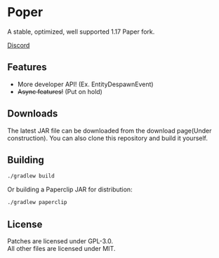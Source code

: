 <!-- Variables -->
[discord]: https://discord.gg/n7BExB4Dk6

# Poper
A stable, optimized, well supported 1.17 Paper fork.

[Discord][discord]

## Features

- More developer API! (Ex. EntityDespawnEvent)
- ~~Async features!~~ (Put on hold)

## Downloads
The latest JAR file can be downloaded from the download page(Under construction). You can also clone this repository and build it yourself.

## Building

```bash
./gradlew build
```

Or building a Paperclip JAR for distribution:

```bash
./gradlew paperclip
```

## License
Patches are licensed under GPL-3.0.  
All other files are licensed under MIT.
